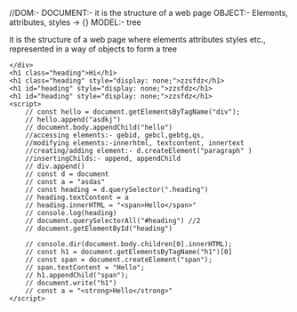 //DOM:- 
DOCUMENT:- it is the structure of a web page
OBJECT:- Elements, attributes, styles -> {}
MODEL:- tree

it is the structure of a web page where elements attributes styles etc., represented in a way of objects to form a tree


<!DOCTYPE html>
<html lang="en">
<head>
    <meta charset="UTF-8">
    <meta name="viewport" content="width=device-width, initial-scale=1.0">
    <title>Document</title>
</head>
<body>
    <div>

    </div>
    <h1 class="heading">Hi</h1>
    <h1 class="heading" style="display: none;">zzsfdz</h1>
    <h1 id="heading" style="display: none;">zzsfdz</h1>
    <h1 id="heading" style="display: none;">zzsfdz</h1>
    <script>
        // const hello = document.getElementsByTagName("div");
        // hello.append("asdkj")
        // document.body.appendChild("hello")
        //accessing elements:- gebid, gebcl,gebtg,qs,
        //modifying elements:-innerhtml, textcontent, innertext
        //creating/adding element:- d.createElement("paragraph" )
        //insertingChilds:- append, appendChild
        // div.append()
        // const d = document
        // const a = "asdas"
        // const heading = d.querySelector(".heading")
        // heading.textContent = a
        // heading.innerHTML = "<span>Hello</span>"
        // console.log(heading)
        // document.querySelectorAll("#heading") //2
        // document.getElementById("heading")

        // console.dir(document.body.children[0].innerHTML);
        // const h1 = document.getElementsByTagName("h1")[0]
        // const span = document.createElement("span");
        // span.textContent = "Hello";
        // h1.appendChild("span");
        // document.write("h1")
        // const a = "<strong>Hello</strong>"
    </script>
</body>
</html>